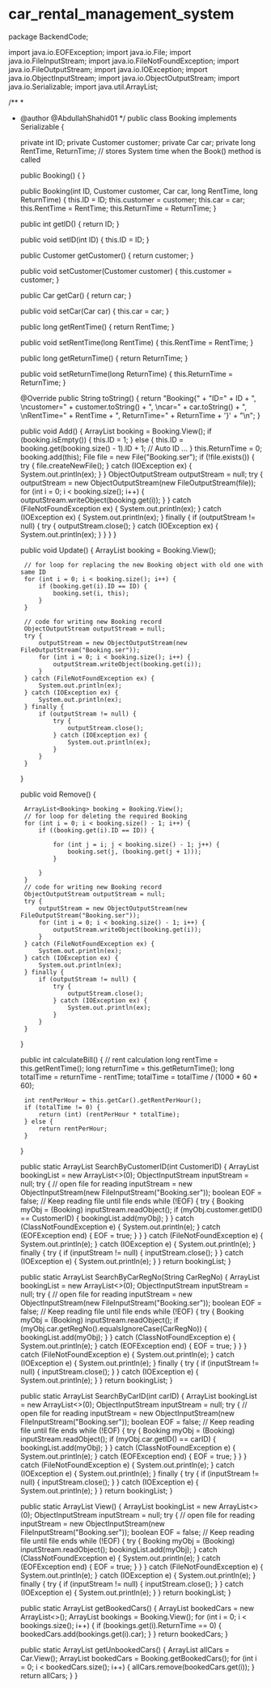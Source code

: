 # car_rental_management_system
package BackendCode;

import java.io.EOFException;
import java.io.File;
import java.io.FileInputStream;
import java.io.FileNotFoundException;
import java.io.FileOutputStream;
import java.io.IOException;
import java.io.ObjectInputStream;
import java.io.ObjectOutputStream;
import java.io.Serializable;
import java.util.ArrayList;

/**
 *
 * @author @AbdullahShahid01
 */
public class Booking implements Serializable {

    private int ID;
    private Customer customer;
    private Car car;
    private long RentTime, ReturnTime; // stores System time when the Book() method is called

    public Booking() {
    }

    public Booking(int ID, Customer customer, Car car, long RentTime, long ReturnTime) {
        this.ID = ID;
        this.customer = customer;
        this.car = car;
        this.RentTime = RentTime;
        this.ReturnTime = ReturnTime;
    }

    public int getID() {
        return ID;
    }

    public void setID(int ID) {
        this.ID = ID;
    }

    public Customer getCustomer() {
        return customer;
    }

    public void setCustomer(Customer customer) {
        this.customer = customer;
    }

    public Car getCar() {
        return car;
    }

    public void setCar(Car car) {
        this.car = car;
    }

    public long getRentTime() {
        return RentTime;
    }

    public void setRentTime(long RentTime) {
        this.RentTime = RentTime;
    }

    public long getReturnTime() {
        return ReturnTime;
    }

    public void setReturnTime(long ReturnTime) {
        this.ReturnTime = ReturnTime;
    }

    @Override
    public String toString() {
        return "Booking{" + "ID=" + ID + ", \ncustomer=" + customer.toString() + ", \ncar=" + car.toString() + ", \nRentTime=" + RentTime + ", ReturnTime=" + ReturnTime + '}' + "\n";
    }

    public void Add() {
        ArrayList<Booking> booking = Booking.View();
        if (booking.isEmpty()) {
            this.ID = 1;
        } else {
            this.ID = booking.get(booking.size() - 1).ID + 1; // Auto ID ...
        }
        this.ReturnTime = 0;
        booking.add(this);
        File file = new File("Booking.ser");
        if (!file.exists()) {
            try {
                file.createNewFile();
            } catch (IOException ex) {
                System.out.println(ex);
            }
        }
        ObjectOutputStream outputStream = null;
        try {
            outputStream = new ObjectOutputStream(new FileOutputStream(file));
            for (int i = 0; i < booking.size(); i++) {
                outputStream.writeObject(booking.get(i));
            }
        } catch (FileNotFoundException ex) {
            System.out.println(ex);
        } catch (IOException ex) {
            System.out.println(ex);
        } finally {
            if (outputStream != null) {
                try {
                    outputStream.close();
                } catch (IOException ex) {
                    System.out.println(ex);
                }
            }
        }
    }

    public void Update() {
        ArrayList<Booking> booking = Booking.View();

        // for loop for replacing the new Booking object with old one with same ID
        for (int i = 0; i < booking.size(); i++) {
            if (booking.get(i).ID == ID) {
                booking.set(i, this);
            }
        }

        // code for writing new Booking record 
        ObjectOutputStream outputStream = null;
        try {
            outputStream = new ObjectOutputStream(new FileOutputStream("Booking.ser"));
            for (int i = 0; i < booking.size(); i++) {
                outputStream.writeObject(booking.get(i));
            }
        } catch (FileNotFoundException ex) {
            System.out.println(ex);
        } catch (IOException ex) {
            System.out.println(ex);
        } finally {
            if (outputStream != null) {
                try {
                    outputStream.close();
                } catch (IOException ex) {
                    System.out.println(ex);
                }
            }
        }
    }

    public void Remove() {

        ArrayList<Booking> booking = Booking.View();
        // for loop for deleting the required Booking
        for (int i = 0; i < booking.size() - 1; i++) {
            if ((booking.get(i).ID == ID)) {

                for (int j = i; j < booking.size() - 1; j++) {
                    booking.set(j, (booking.get(j + 1)));
                }

            }
        }
        // code for writing new Booking record 
        ObjectOutputStream outputStream = null;
        try {
            outputStream = new ObjectOutputStream(new FileOutputStream("Booking.ser"));
            for (int i = 0; i < booking.size() - 1; i++) {
                outputStream.writeObject(booking.get(i));
            }
        } catch (FileNotFoundException ex) {
            System.out.println(ex);
        } catch (IOException ex) {
            System.out.println(ex);
        } finally {
            if (outputStream != null) {
                try {
                    outputStream.close();
                } catch (IOException ex) {
                    System.out.println(ex);
                }
            }
        }
    }

    public int calculateBill() {
        // rent calculation
        long rentTime = this.getRentTime();
        long returnTime = this.getReturnTime();
        long totalTime = returnTime - rentTime;
        totalTime = totalTime / (1000 * 60 * 60);

        int rentPerHour = this.getCar().getRentPerHour();
        if (totalTime != 0) {
            return (int) (rentPerHour * totalTime);
        } else {
            return rentPerHour;
        }
    }

    public static ArrayList<Booking> SearchByCustomerID(int CustomerID) {
        ArrayList<Booking> bookingList = new ArrayList<>(0);
        ObjectInputStream inputStream = null;
        try {
// open file for reading
            inputStream = new ObjectInputStream(new FileInputStream("Booking.ser"));
            boolean EOF = false;
// Keep reading file until file ends
            while (!EOF) {
                try {
                    Booking myObj = (Booking) inputStream.readObject();
                    if (myObj.customer.getID() == CustomerID) {
                        bookingList.add(myObj);
                    }
                } catch (ClassNotFoundException e) {
                    System.out.println(e);
                } catch (EOFException end) {
                    EOF = true;
                }
            }
        } catch (FileNotFoundException e) {
            System.out.println(e);
        } catch (IOException e) {
            System.out.println(e);
        } finally {
            try {
                if (inputStream != null) {
                    inputStream.close();
                }
            } catch (IOException e) {
                System.out.println(e);
            }
        }
        return bookingList;
    }

    public static ArrayList<Booking> SearchByCarRegNo(String CarRegNo) {
        ArrayList<Booking> bookingList = new ArrayList<>(0);
        ObjectInputStream inputStream = null;
        try {
// open file for reading
            inputStream = new ObjectInputStream(new FileInputStream("Booking.ser"));
            boolean EOF = false;
// Keep reading file until file ends
            while (!EOF) {
                try {
                    Booking myObj = (Booking) inputStream.readObject();
                    if (myObj.car.getRegNo().equalsIgnoreCase(CarRegNo)) {
                        bookingList.add(myObj);
                    }
                } catch (ClassNotFoundException e) {
                    System.out.println(e);
                } catch (EOFException end) {
                    EOF = true;
                }
            }
        } catch (FileNotFoundException e) {
            System.out.println(e);
        } catch (IOException e) {
            System.out.println(e);
        } finally {
            try {
                if (inputStream != null) {
                    inputStream.close();
                }
            } catch (IOException e) {
                System.out.println(e);
            }
        }
        return bookingList;
    }

    public static ArrayList<Booking> SearchByCarID(int carID) {
        ArrayList<Booking> bookingList = new ArrayList<>(0);
        ObjectInputStream inputStream = null;
        try {
// open file for reading
            inputStream = new ObjectInputStream(new FileInputStream("Booking.ser"));
            boolean EOF = false;
// Keep reading file until file ends
            while (!EOF) {
                try {
                    Booking myObj = (Booking) inputStream.readObject();
                    if (myObj.car.getID() == carID) {
                        bookingList.add(myObj);
                    }
                } catch (ClassNotFoundException e) {
                    System.out.println(e);
                } catch (EOFException end) {
                    EOF = true;
                }
            }
        } catch (FileNotFoundException e) {
            System.out.println(e);
        } catch (IOException e) {
            System.out.println(e);
        } finally {
            try {
                if (inputStream != null) {
                    inputStream.close();
                }
            } catch (IOException e) {
                System.out.println(e);
            }
        }
        return bookingList;
    }

    public static ArrayList<Booking> View() {
        ArrayList<Booking> bookingList = new ArrayList<>(0);
        ObjectInputStream inputStream = null;
        try {
// open file for reading
            inputStream = new ObjectInputStream(new FileInputStream("Booking.ser"));
            boolean EOF = false;
// Keep reading file until file ends
            while (!EOF) {
                try {
                    Booking myObj = (Booking) inputStream.readObject();
                    bookingList.add(myObj);
                } catch (ClassNotFoundException e) {
                    System.out.println(e);
                } catch (EOFException end) {
                    EOF = true;
                }
            }
        } catch (FileNotFoundException e) {
            System.out.println(e);
        } catch (IOException e) {
            System.out.println(e);
        } finally {
            try {
                if (inputStream != null) {
                    inputStream.close();
                }
            } catch (IOException e) {
                System.out.println(e);
            }
        }
        return bookingList;
    }

    public static ArrayList<Car> getBookedCars() {
        ArrayList<Car> bookedCars = new ArrayList<>();
        ArrayList<Booking> bookings = Booking.View();
        for (int i = 0; i < bookings.size(); i++) {
            if (bookings.get(i).ReturnTime == 0) {
                bookedCars.add(bookings.get(i).car);
            }
        }
        return bookedCars;
    }

    public static ArrayList<Car> getUnbookedCars() {
        ArrayList<Car> allCars = Car.View();
        ArrayList<Car> bookedCars = Booking.getBookedCars();
        for (int i = 0; i < bookedCars.size(); i++) {
            allCars.remove(bookedCars.get(i));
        }
        return allCars;
    }
}
